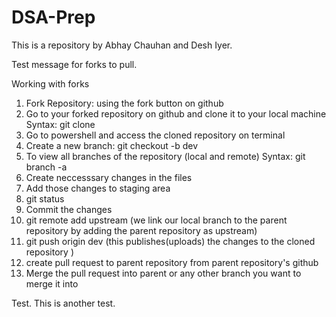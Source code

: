 # DSA-Prep
This is a repository by Abhay Chauhan and Desh Iyer.

Test message for forks to pull.

Working with forks
1. Fork Repository: using the fork button on github
2. Go to your forked repository on github and clone it to your local machine 
Syntax: git clone <link of the repository> 
3. Go to powershell and access the cloned repository on terminal
4. Create a new branch: git checkout -b dev
5. To view all branches of the repository (local and remote)
Syntax: git branch -a
6. Create neccesssary changes in the files
7. Add those changes to staging area
8. git status
9. Commit the changes
10. git remote add upstream <link> (we link our local branch to the parent repository by adding the parent repository as upstream)
11. git push origin dev (this publishes(uploads) the changes to the cloned repository )
12. create pull request to parent repository from parent repository's github
13. Merge the pull request into parent or any other branch you want to merge it into


Test. This is another test.